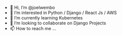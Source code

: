 - 👋 Hi, I’m @joelwembo
- 👀 I’m interested in Python / Django / React Js / AWS
- 🌱 I’m currently learning Kubernetes
- 💞️ I’m looking to collaborate on Django Projects
- 📫 How to reach me ...

<!---
joelwembo/joelwembo I am Full-Stack Developer, I specialize on building applications for banking, blockchain, ecommerce and financial services using Python, Django, 
Flask , Bottle, FastAPI, JavaScript, React Js , NextJS, AWS Cloud Computing, Docker, Jenkins, Kubernetes , Ansible, Ubuntu, and PostreSQL. 
I have achieved works in front-end, back-end web, Mobile Applications. I also provide financial accounting, trading modeling, Analysis consultation.
--->
